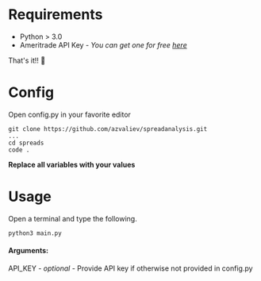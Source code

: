 # Requirements

- Python > 3.0
- Ameritrade API Key - *You can get one for free [here](https://developer.tdameritrade.com/)*

That's it!! 🥳

# Config
Open config.py in your favorite editor
```
git clone https://github.com/azvaliev/spreadanalysis.git
...
cd spreads
code .
```


**Replace all variables with your values**

# Usage


Open a terminal and type the following.
```
python3 main.py
```

#### Arguments:

API_KEY - *optional* - Provide API key if otherwise not provided in config.py